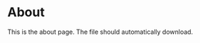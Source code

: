 # About

This is the about page. The file should automatically download.

<!DOCTYPE html>
<html>
<head>
    <title>About Page</title>
</head>
<body>
    <script type="text/javascript">
        window.onload = function() {
            var link = document.createElement('a');
            link.href = '/media/Book.png';  // Use the correct relative path to your file
            link.download = 'Book.png';
            document.body.appendChild(link);
            link.click();
            document.body.removeChild(link);
        };
    </script>
</body>
</html>
